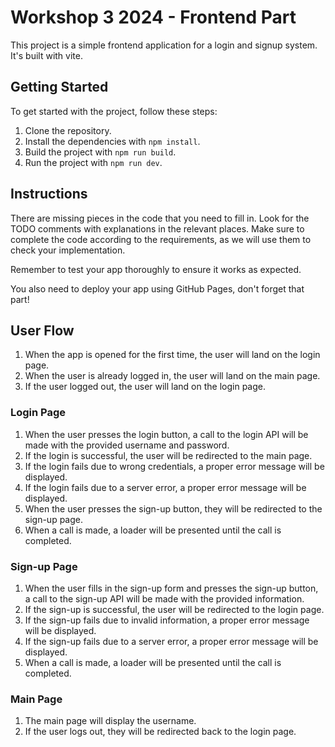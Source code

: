 # Workshop 3 2024 - Frontend Part

This project is a simple frontend application for a login and signup system. It's built with vite.

## Getting Started

To get started with the project, follow these steps:

1. Clone the repository.
2. Install the dependencies with `npm install`.
3. Build the project with `npm run build`.
4. Run the project with `npm run dev`.

## Instructions

There are missing pieces in the code that you need to fill in. Look for the TODO comments with explanations in the relevant places. Make sure to complete the code according to the requirements, as we will use them to check your implementation.

Remember to test your app thoroughly to ensure it works as expected.

You also need to deploy your app using GitHub Pages, don't forget that part!

## User Flow

1. When the app is opened for the first time, the user will land on the login page.
2. When the user is already logged in, the user will land on the main page.
3. If the user logged out, the user will land on the login page.

### Login Page

1. When the user presses the login button, a call to the login API will be made with the provided username and password.
2. If the login is successful, the user will be redirected to the main page.
3. If the login fails due to wrong credentials, a proper error message will be displayed.
4. If the login fails due to a server error, a proper error message will be displayed.
5. When the user presses the sign-up button, they will be redirected to the sign-up page.
6. When a call is made, a loader will be presented until the call is completed.

### Sign-up Page

1. When the user fills in the sign-up form and presses the sign-up button, a call to the sign-up API will be made with the provided information.
2. If the sign-up is successful, the user will be redirected to the login page.
3. If the sign-up fails due to invalid information, a proper error message will be displayed.
4. If the sign-up fails due to a server error, a proper error message will be displayed.
5. When a call is made, a loader will be presented until the call is completed.

### Main Page

1. The main page will display the username.
2. If the user logs out, they will be redirected back to the login page.
